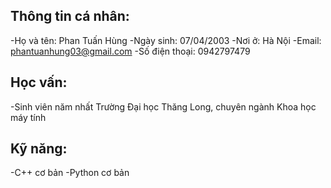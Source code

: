 ## **Thông tin cá nhân:**
-Họ và tên: Phan Tuấn Hùng
-Ngày sinh: 07/04/2003
-Nơi ở: Hà Nội
-Email: phantuanhung03@gmail.com
-Số điện thoại: 0942797479
## **Học vấn:**
-Sinh viên năm nhất Trường Đại học Thăng Long, chuyên ngành Khoa học máy tính
## **Kỹ năng:**
-C++ cơ bản
-Python cơ bản

